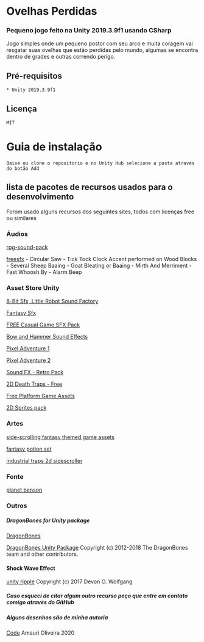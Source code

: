 # Ovelhas Perdidas

### Pequeno jogo feito na Unity 2019.3.9f1 usando CSharp

Jogo simples onde um pequeno postor com seu arco e muita coragem vai resgatar suas ovelhas que estão perdidas pelo mundo, algumas se encontra dentro de grades e outras correndo perigo.

## Pré-requisitos
    * Unity 2019.3.9f1

## Licença
    MIT

# Guia de instalação
    Baixe ou clone o repositorio e no Unity Hub selecione a pasta através do botão Add

## lista de pacotes de recursos usados para o desenvolvimento

Forom usado alguns recursos dos seguintes sites, todos com licenças free ou similares

### Áudios 

[rpg-sound-pack](https://opengameart.org/content/rpg-sound-pack)

[freesfx](https://www.freesfx.co.uk)
    - Circular Saw
    - Tick Tock Clock Accent performed on Wood Blocks
    - Several Sheep Baaing
    - Goat Bleating or Baaing
    - Mirth And Merriment
    - Fast Whoosh By
    - Alarm Beep

### Asset Store Unity

[8-Bit Sfx, Little Robot Sound Factory](https://assetstore.unity.com/packages/audio/sound-fx/8-bit-sfx-32831)

[Fantasy Sfx](https://assetstore.unity.com/packages/audio/sound-fx/fantasy-sfx-32833)

[FREE Casual Game SFX Pack](https://assetstore.unity.com/packages/audio/sound-fx/free-casual-game-sfx-pack-54116)

[Bow and Hammer Sound Effects](https://assetstore.unity.com/packages/audio/sound-fx/weapons/bow-and-hammer-sound-effects-163948)

[Pixel Adventure 1](https://assetstore.unity.com/packages/2d/characters/pixel-adventure-1-155360)

[Pixel Adventure 2](https://assetstore.unity.com/packages/2d/characters/pixel-adventure-2-155418)

[Sound FX - Retro Pack](https://assetstore.unity.com/packages/audio/sound-fx/sound-fx-retro-pack-121743)

[2D Death Traps - Free](https://assetstore.unity.com/packages/2d/environments/2d-death-traps-free-20706)

[Free Platform Game Assets](https://assetstore.unity.com/packages/2d/environments/free-platform-game-assets-85838)

[2D Sprites pack](https://assetstore.unity.com/packages/essentials/asset-packs/2d-sprites-pack-73728)

### Artes
[side-scrolling fantasy themed game assets](https://opengameart.org/content/side-scrolling-fantasy-themed-game-assets)

[fantasy potion set](https://opengameart.org/content/fantasy-potion-set)

[industrial traps 2d sidescroller](https://opengameart.org/content/industrial-traps-2d-sidescroller)

### Fonte

[planet benson](https://www.1001freefonts.com/planet-benson.font)

### Outros
##### DragonBones for Unity package

[DragonBones](https://github.com/DragonBones/DragonBonesCSharp)

[DragonBones Unity Package](https://goo.gl/MPsNWw) Copyright (c) 2012-2018 The DragonBones team and other contributors.
#### Shock Wave Effect

[unity ripple](http://blog.onebyonedesign.com/unity/unity-ripple-or-shock-wave-effect/comment-page-1) Copyright (c) 2017 Devon O. Wolfgang

##### Caso esqueci de citar algum outro recurso peço que entre em contato comigo através do GitHub
##### Alguns desenhos são de minha autoria 

[Code](https://github.com/AmauriOliveira/Ovelhas_Perdidas_Unity)
Amauri Oliveira 2020